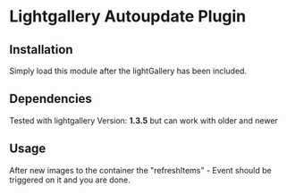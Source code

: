 # Lightgallery Autoupdate Plugin

## Installation
Simply load this module after the lightGallery has been included. 

## Dependencies
Tested with lightgallery Version: **1.3.5** but can work with older and newer

## Usage
After new images to the container the "refreshItems" - Event should be triggered on it and you are done.